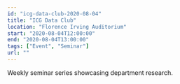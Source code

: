 ```yaml
---
id: "icg-data-club-2020-08-04"
title: "ICG Data Club"
location: "Florence Irving Auditorium"
start: "2020-08-04T12:00:00"
end: "2020-08-04T13:00:00"
tags: ["Event", "Seminar"]
url: ""
---
```


Weekly seminar series showcasing department research.

<!-- endexcerpt -->

